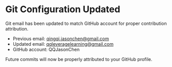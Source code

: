 # Git Configuration Updated

Git email has been updated to match GitHub account for proper contribution attribution.

- Previous email: qingqi.jasonchen@gmail.com
- Updated email: qqleveragelearning@gmail.com  
- GitHub account: QQJasonChen

Future commits will now be properly attributed to your GitHub profile.

